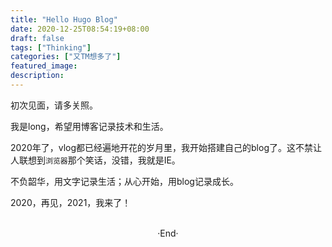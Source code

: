 ```yaml
---
title: "Hello Hugo Blog"
date: 2020-12-25T08:54:19+08:00
draft: false
tags: ["Thinking"]
categories: ["又TM想多了"]
featured_image: 
description: 
---
```


初次见面，请多关照。

我是long，希望用博客记录技术和生活。

2020年了，vlog都已经遍地开花的岁月里，我开始搭建自己的blog了。这不禁让人联想到`浏览器`那个笑话，没错，我就是IE。    

不负韶华，用文字记录生活；从心开始，用blog记录成长。  

2020，再见，2021，我来了！

<br> 

<center>  ·End·  </center>
